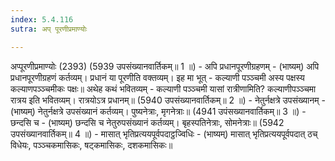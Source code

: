 ```yaml
---
index: 5.4.116
sutra: अप् पूरणीप्रमाण्योः

---
```

 अप्पूरणीप्रमाण्योः (2393) (5939 उपसंख्यानवार्तिकम्॥ 1 ॥) - अपि प्रधानपूरणीग्रहणम् - (भाष्यम्) अपि प्रधानपूरणीग्रहणं कर्तव्यम्। प्रधानं या पूरणीति वक्तव्यम्। इह मा भूत् - कल्याणी पञ्ञ्चमी अस्य पक्षस्य कल्याणपञ्ञ्चमीकः पक्षः॥ अथेह कथं भवितव्यम् - कल्याणी पञ्ञ्चमी यासां रात्रीणामिति? कल्याणीपञ्ञ्चमा रात्रय इति भवितव्यम्। रात्रयोऽत्र प्रधानम्॥ (5940 उपसंख्यानवार्तिकम्॥ 2 ॥) - नेतुर्नक्षत्रे उपसंख्यानम् - (भाष्यम्) नेतुर्नक्षत्रे उपसंख्यानं कर्तव्यम्। पुष्यनेत्राः, मृगनेत्राः॥ (4941 उपंसख्यानवार्तिकम्॥ 3 ॥) - छन्दसि च - (भाष्यम्) छन्दसि च नेतुरुपसंख्यानं कर्तव्यम्। बृहस्पतिनेत्राः, सोमनेत्राः॥ (5942 उपसंख्यानवार्तिकम्॥ 4 ॥) - मासात् भृतिप्रत्ययपूर्वपदाट्ठज्विधिः - (भाष्यम्) मासात् भृतिप्रत्ययपूर्वपदात् ठच् विधेयः, पञ्ञ्चकमासिकः, षट्कमासिकः, दशकमासिकः॥ 
